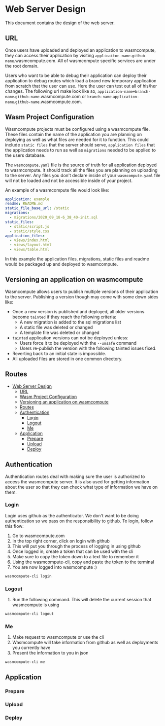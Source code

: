 # Web Server Design

This document contains the design of the web server.

## URL

Once users have uploaded and deployed an application to wasmcompute, they can
access their application by visiting `applicaiton-name`.`github-name`.wasmcompute.com.
All of wasmcompute specific services are under the root domain.

Users who want to be able to debug their application can deploy their application
to debug routes which load a brand new temporary application from scratch that the
user can use. Here the user can test out all of his/her changes. The following
url make look like so, `application-name+branch-name`.`github-name`.wasmcompute.com or
`branch-name`.`application-name`.`github-name`.wasmcompute.com.

## Wasm Project Configuration

Wasmcompute projects must be configured using a wasmcompute file. These files
contain the name of the application you are planning on deploying as well as
what files are needed for it to function. This could include `static files` that
the server should serve, `application files` that the application needs to run
as well as `migrations` needed to be applied to the users database.

The `wasmcompute.yaml` file is the source of truth for all application deployed
to wasmcompute. It should track all the files you are planning on uploading to
the server. Any files you don't declare inside of your `wasmcompute.yaml` file
will not be loaded and not be accessible inside of your project.

An example of a wasmcompute file would look like:

```yaml
application: example
readme: README.md
static_file_base_url: /static
migrations:
  - migrations/2020_09_18-6_38_40-init.sql
static_files:
  - static/script.js
  - static/style.css
application_files:
  - views/index.html
  - views/layout.html
  - views/table.html
```

In this example the application files, migrations, static files and readme would
be packaged up and deployed to wasmcompute.

## Versioning an application on wasmcompute

Wasmcompute allows users to publish multiple versions of their application to the
server. Publishing a version though may come with some down sides like:

- Once a new version is published and deployed, all older versions become `tainted` if they reach the following criteria:
  - A new migration is added to the sql migrations list
  - A static file was deleted or changed
  - A template file was deleted or changed
- `tainted` application versions can not be deployed unless:
  - Users force it to be deployed with the `--unsafe` command
  - Users re-publish the version with the following tainted issues fixed.
- Reverting back to an initial state is impossible.
- All uploaded files are stored in one common directory.

## Routes

- [Web Server Design](#web-server-design)
  - [URL](#url)
  - [Wasm Project Configuration](#wasm-project-configuration)
  - [Versioning an application on wasmcompute](#versioning-an-application-on-wasmcompute)
  - [Routes](#routes)
  - [Authentication](#authentication)
    - [Login](#login)
    - [Logout](#logout)
    - [Me](#me)
  - [Application](#application)
    - [Prepare](#prepare)
    - [Upload](#upload)
    - [Deploy](#deploy)

## Authentication

Authentication routes deal with making sure the user is authorized to access
the wasmcompute server. It is also used for getting information about the user
so that they can check what type of information we have on them.

### Login

Login uses github as the authenticator. We don't want to be doing authentication
so we pass on the responsibility to github. To login, follow this flow:

1. Go to wasmcompute.com
2. In the top right corner, click on login with github
3. This will put you through the process of logging in using github
4. Once logged in, create a token that can be used with the cli
5. Make sure to copy the token down to a text file to remember it
6. Using the wasmcompute-cli, copy and paste the token to the terminal
7. You are now logged into wasmcompute :)

```bash
wasmcompute-cli login
```

### Logout

1. Run the following command. This will delete the current session that wasmcompute is using

```bash
wasmcompute-cli logout
```

### Me

1. Make request to wasmcompute or use the cli
2. Wasmcompute will take information from github as well as deployments you currently have
3. Present the information to you in json

```bash
wasmcompute-cli me
```

## Application

### Prepare

### Upload

### Deploy